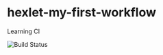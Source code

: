# hexlet-my-first-workflow
Learning CI

![Build Status](https://github.com/DSFirstaev/hexlet-my-first-workflow/workflows/hello-world/badge.svg)
